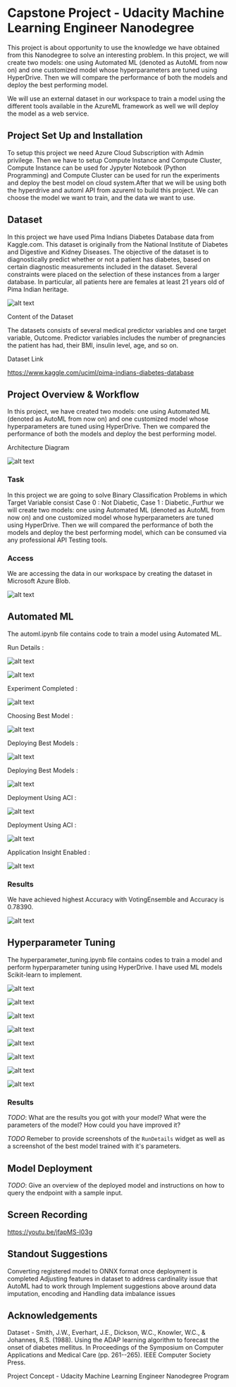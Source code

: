 # Capstone Project - Udacity Machine Learning Engineer Nanodegree

This project is about opportunity to use the knowledge we have obtained from this Nanodegree to solve an interesting problem. In this project, we will create two models: one using Automated ML (denoted as AutoML from now on) and one customized model whose hyperparameters are tuned using HyperDrive. Then we will compare the performance of both the models and deploy the best performing model.

We will use an external dataset in our workspace to train a model using the different tools available in the AzureML framework as well we will deploy the model as a web service.

## Project Set Up and Installation

To setup this project we need Azure Cloud Subscription with Admin privilege. Then we have to setup Compute Instance and Compute Cluster, Compute Instance can be used for Jypyter Notebook (Python Programming) and Compute Cluster can be used for run the experiments and deploy the best model on cloud system.After that we will be using both the hyperdrive and automl API from azureml to build this project. We can choose the model we want to train, and the data we want to use. 

## Dataset

In this project we have used Pima Indians Diabetes Database data from Kaggle.com.
This dataset is originally from the National Institute of Diabetes and Digestive and Kidney Diseases. The objective of the dataset is to diagnostically predict whether or not a patient has diabetes, based on certain diagnostic measurements included in the dataset. Several constraints were placed on the selection of these instances from a larger database. In particular, all patients here are females at least 21 years old of Pima Indian heritage.

![alt text](https://github.com/RajanKumarYadav/Machine-Learning-on-Microsoft-Azure/blob/main/Screenshots/KaggleDataset.PNG)

Content of the Dataset

The datasets consists of several medical predictor variables and one target variable, Outcome. Predictor variables includes the number of pregnancies the patient has had, their BMI, insulin level, age, and so on.

Dataset Link

https://www.kaggle.com/uciml/pima-indians-diabetes-database


## Project Overview & Workflow

In this project, we have created two models: one using Automated ML (denoted as AutoML from now on) and one customized model whose hyperparameters are tuned using HyperDrive. Then we compared the performance of both the models and deploy the best performing model.

Architecture Diagram

![alt text](https://github.com/RajanKumarYadav/Machine-Learning-on-Microsoft-Azure/blob/main/Screenshots/capstone-diagram.png)

### Task
In this project we are going to solve Binary Classification Problems in which Target Variable consist Case 0 : Not Diabetic, Case 1 : Diabetic.,Furthur we will create two models: one using Automated ML (denoted as AutoML from now on) and one customized model whose hyperparameters are tuned using HyperDrive. Then we will compared the performance of both the models and deploy the best performing model, which can be consumed via any professional API Testing tools.

### Access

We are accessing the data in our workspace by creating the dataset in Microsoft Azure Blob.

![alt text](https://github.com/RajanKumarYadav/Machine-Learning-on-Microsoft-Azure/blob/main/Screenshots/1.RegisteringDataset.PNG)

## Automated ML

The automl.ipynb file contains code to train a model using Automated ML. 

Run Details :

![alt text](https://github.com/RajanKumarYadav/Machine-Learning-on-Microsoft-Azure/blob/main/Screenshots/2.RunDetails.PNG)

![alt text](https://github.com/RajanKumarYadav/Machine-Learning-on-Microsoft-Azure/blob/main/Screenshots/3.RunDetails.PNG)

Experiment Completed :

![alt text](https://github.com/RajanKumarYadav/Machine-Learning-on-Microsoft-Azure/blob/main/Screenshots/4.ExperimentCompleted.PNG)

Choosing Best Model :

![alt text](https://github.com/RajanKumarYadav/Machine-Learning-on-Microsoft-Azure/blob/main/Screenshots/5.BestModel.PNG)

Deploying Best Models :

![alt text](https://github.com/RajanKumarYadav/Machine-Learning-on-Microsoft-Azure/blob/main/Screenshots/6.DeployingBestModels.PNG)

Deploying Best Models :

![alt text](https://github.com/RajanKumarYadav/Machine-Learning-on-Microsoft-Azure/blob/main/Screenshots/7.DeployedBestModel.PNG)

Deployment Using ACI :

![alt text](https://github.com/RajanKumarYadav/Machine-Learning-on-Microsoft-Azure/blob/main/Screenshots/8.DeploymentUsingACI.PNG)

Deployment Using ACI :

![alt text](https://github.com/RajanKumarYadav/Machine-Learning-on-Microsoft-Azure/blob/main/Screenshots/8.DeploymentUsingACI_Success.PNG)

Application Insight Enabled :

![alt text](https://github.com/RajanKumarYadav/Machine-Learning-on-Microsoft-Azure/blob/main/Screenshots/9.ApplicationInsightEnabled.PNG)

### Results

We have achieved highest Accuracy with VotingEnsemble and Accuracy is 0.78390.

![alt text](https://github.com/RajanKumarYadav/Machine-Learning-on-Microsoft-Azure/blob/main/Screenshots/5.BestModel.PNG)

## Hyperparameter Tuning

The hyperparameter_tuning.ipynb file contains codes to train a model and perform hyperparameter tuning using HyperDrive.
I have used ML models Scikit-learn to implement.

![alt text](https://github.com/RajanKumarYadav/Machine-Learning-on-Microsoft-Azure/blob/main/Screenshots/10.hdRunDetails.PNG)

![alt text](https://github.com/RajanKumarYadav/Machine-Learning-on-Microsoft-Azure/blob/main/Screenshots/11.hdLog.PNG)

![alt text](https://github.com/RajanKumarYadav/Machine-Learning-on-Microsoft-Azure/blob/main/Screenshots/12.hdExperimentsRun.PNG)

![alt text](https://github.com/RajanKumarYadav/Machine-Learning-on-Microsoft-Azure/blob/main/Screenshots/13.hdExperimentsCompleted.PNG)

![alt text](https://github.com/RajanKumarYadav/Machine-Learning-on-Microsoft-Azure/blob/main/Screenshots/14.BothEndPoints.PNG)

![alt text](https://github.com/RajanKumarYadav/Machine-Learning-on-Microsoft-Azure/blob/main/Screenshots/15.hdModelDeployed.PNG)

![alt text](https://github.com/RajanKumarYadav/Machine-Learning-on-Microsoft-Azure/blob/main/Screenshots/16.hdAppInsightEnabled.PNG)

![alt text](https://github.com/RajanKumarYadav/Machine-Learning-on-Microsoft-Azure/blob/main/Screenshots/17.hdChildRunSnaps.PNG)


### Results
*TODO*: What are the results you got with your model? What were the parameters of the model? How could you have improved it?

*TODO* Remeber to provide screenshots of the `RunDetails` widget as well as a screenshot of the best model trained with it's parameters.

## Model Deployment
*TODO*: Give an overview of the deployed model and instructions on how to query the endpoint with a sample input.

## Screen Recording

https://youtu.be/jfapMS-l03g

## Standout Suggestions

Converting registered model to ONNX format once deployment is completed
Adjusting features in dataset to address cardinality issue that AutoML had to work through
Implement suggestions above around data imputation, encoding and Handling data imbalance issues

## Acknowledgements

Dataset - Smith, J.W., Everhart, J.E., Dickson, W.C., Knowler, W.C., & Johannes, R.S. (1988). Using the ADAP learning algorithm to forecast the onset of diabetes mellitus. In Proceedings of the Symposium on Computer Applications and Medical Care (pp. 261--265). IEEE Computer Society Press.

Project Concept - Udacity Machine Learning Engineer Nanodegree Program

